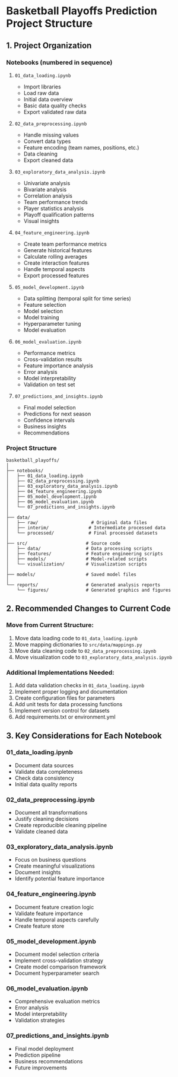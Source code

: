 # Basketball Playoffs Prediction Project Structure

## 1. Project Organization

### Notebooks (numbered in sequence)
1. `01_data_loading.ipynb`
   - Import libraries
   - Load raw data
   - Initial data overview
   - Basic data quality checks
   - Export validated raw data

2. `02_data_preprocessing.ipynb`
   - Handle missing values
   - Convert data types
   - Feature encoding (team names, positions, etc.)
   - Data cleaning
   - Export cleaned data

3. `03_exploratory_data_analysis.ipynb`
   - Univariate analysis
   - Bivariate analysis
   - Correlation analysis
   - Team performance trends
   - Player statistics analysis
   - Playoff qualification patterns
   - Visual insights
   
4. `04_feature_engineering.ipynb`
   - Create team performance metrics
   - Generate historical features
   - Calculate rolling averages
   - Create interaction features
   - Handle temporal aspects
   - Export processed features

5. `05_model_development.ipynb`
   - Data splitting (temporal split for time series)
   - Feature selection
   - Model selection
   - Model training
   - Hyperparameter tuning
   - Model evaluation

6. `06_model_evaluation.ipynb`
   - Performance metrics
   - Cross-validation results
   - Feature importance analysis
   - Error analysis
   - Model interpretability
   - Validation on test set

7. `07_predictions_and_insights.ipynb`
   - Final model selection
   - Predictions for next season
   - Confidence intervals
   - Business insights
   - Recommendations

### Project Structure
```
basketball_playoffs/
│
├── notebooks/
│   ├── 01_data_loading.ipynb
│   ├── 02_data_preprocessing.ipynb
│   ├── 03_exploratory_data_analysis.ipynb
│   ├── 04_feature_engineering.ipynb
│   ├── 05_model_development.ipynb
│   ├── 06_model_evaluation.ipynb
│   └── 07_predictions_and_insights.ipynb
│
├── data/
│   ├── raw/                    # Original data files
│   ├── interim/               # Intermediate processed data
│   └── processed/             # Final processed datasets
│
├── src/                      # Source code
│   ├── data/                 # Data processing scripts
│   ├── features/             # Feature engineering scripts
│   ├── models/               # Model-related scripts
│   └── visualization/        # Visualization scripts
│
├── models/                   # Saved model files
│
└── reports/                  # Generated analysis reports
    └── figures/              # Generated graphics and figures
```

## 2. Recommended Changes to Current Code

### Move from Current Structure:
1. Move data loading code to `01_data_loading.ipynb`
2. Move mapping dictionaries to `src/data/mappings.py`
3. Move data cleaning code to `02_data_preprocessing.ipynb`
4. Move visualization code to `03_exploratory_data_analysis.ipynb`

### Additional Implementations Needed:
1. Add data validation checks in `01_data_loading.ipynb`
2. Implement proper logging and documentation
3. Create configuration files for parameters
4. Add unit tests for data processing functions
5. Implement version control for datasets
6. Add requirements.txt or environment.yml

## 3. Key Considerations for Each Notebook

### 01_data_loading.ipynb
- Document data sources
- Validate data completeness
- Check data consistency
- Initial data quality reports

### 02_data_preprocessing.ipynb
- Document all transformations
- Justify cleaning decisions
- Create reproducible cleaning pipeline
- Validate cleaned data

### 03_exploratory_data_analysis.ipynb
- Focus on business questions
- Create meaningful visualizations
- Document insights
- Identify potential feature importance

### 04_feature_engineering.ipynb
- Document feature creation logic
- Validate feature importance
- Handle temporal aspects carefully
- Create feature store

### 05_model_development.ipynb
- Document model selection criteria
- Implement cross-validation strategy
- Create model comparison framework
- Document hyperparameter search

### 06_model_evaluation.ipynb
- Comprehensive evaluation metrics
- Error analysis
- Model interpretability
- Validation strategies

### 07_predictions_and_insights.ipynb
- Final model deployment
- Prediction pipeline
- Business recommendations
- Future improvements

